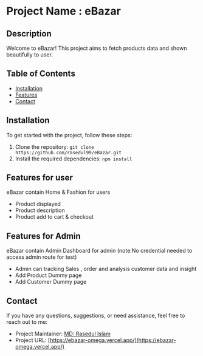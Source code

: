 # Project Name : eBazar

## Description

Welcome to eBazar! This project aims to fetch products data and shown beautifully to user.

## Table of Contents

- [Installation](#installation)
- [Features](#features)
- [Contact](#contact)

## Installation

To get started with the project, follow these steps:

1. Clone the repository: `git clone https://github.com/rasedul99/eBazar.git`
2. Install the required dependencies: `npm install`

## Features for user

eBazar contain Home & Fashion for users

- Product displayed
- Product description
- Product add to cart & checkout

## Features for Admin

eBazar contain Admin Dashboard for admin (note:No credential needed to access admin route for test)

- Admin can tracking Sales , order and analysis customer data and insight
- Add Product Dummy page
- Add Customer Dummy page

## Contact

If you have any questions, suggestions, or need assistance, feel free to reach out to me:

- Project Maintainer: [MD: Rasedul Islam](mailto:rasedul2199@email.com)
- Project URL: [https://ebazar-omega.vercel.app/](https://ebazar-omega.vercel.app/)
